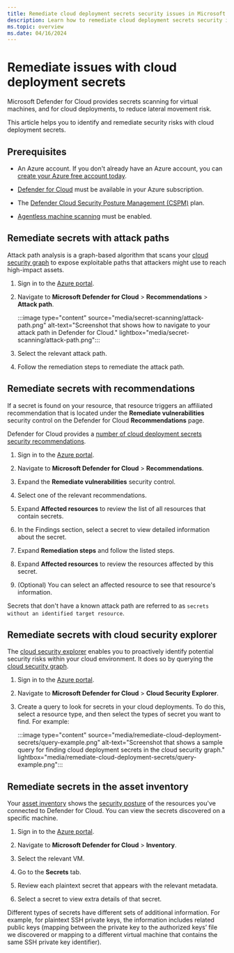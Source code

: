 ```yaml
---
title: Remediate cloud deployment secrets security issues in Microsoft Defender for Cloud
description: Learn how to remediate cloud deployment secrets security issues in Microsoft Defender for Cloud.
ms.topic: overview
ms.date: 04/16/2024
---
```



# Remediate issues with cloud deployment secrets 

Microsoft Defender for Cloud provides secrets scanning for virtual machines, and for cloud deployments, to reduce lateral movement risk.

This article helps you to identify and remediate security risks with cloud deployment secrets. 


## Prerequisites

- An Azure account. If you don't already have an Azure account, you can [create your Azure free account today](https://azure.microsoft.com/free/).

- [Defender for Cloud](get-started.md) must be available in your Azure subscription.
 - The [Defender Cloud Security Posture Management (CSPM)](concept-cloud-security-posture-management.md) plan.
- [Agentless machine scanning](econcept-agentless-data-collection) must be enabled. 



## Remediate secrets with attack paths

Attack path analysis is a graph-based algorithm that scans your [cloud security graph](concept-attack-path.md#what-is-cloud-security-graph) to expose exploitable paths that attackers might use to reach high-impact assets. 


1. Sign in to the [Azure portal](https://portal.azure.com).

1. Navigate to **Microsoft Defender for Cloud** > **Recommendations** > **Attack path**.

    :::image type="content" source="media/secret-scanning/attack-path.png" alt-text="Screenshot that shows how to navigate to your attack path in Defender for Cloud." lightbox="media/secret-scanning/attack-path.png":::

1. Select the relevant attack path.

1. Follow the remediation steps to remediate the attack path.

## Remediate secrets with recommendations

If a secret is found on your resource, that resource triggers an affiliated recommendation that is located under the **Remediate vulnerabilities** security control on the Defender for Cloud **Recommendations** page.

Defender for Cloud provides a [number of cloud deployment secrets security recommendations](secrets-scanning-cloud-deployment.md#security-recommendations).


1. Sign in to the [Azure portal](https://portal.azure.com).

1. Navigate to **Microsoft Defender for Cloud** > **Recommendations**.

1. Expand the **Remediate vulnerabilities** security control.

1. Select one of the relevant recommendations.

1. Expand **Affected resources** to review the list of all resources that contain secrets.

1. In the Findings section, select a secret to view detailed information about the secret.

1. Expand **Remediation steps** and follow the listed steps.

1. Expand **Affected resources** to review the resources affected by this secret.

1. (Optional) You can select an affected resource to see that resource's information.

Secrets that don't have a known attack path are referred to as `secrets without an identified target resource`.

## Remediate secrets with cloud security explorer

The [cloud security explorer](concept-attack-path.md#what-is-cloud-security-explorer) enables you to proactively identify potential security risks within your cloud environment. It does so by querying the [cloud security graph](concept-attack-path.md#what-is-cloud-security-graph). 


1. Sign in to the [Azure portal](https://portal.azure.com).

1. Navigate to **Microsoft Defender for Cloud** > **Cloud Security Explorer**.

1. Create a query to look for secrets in your cloud deployments. To do this, select a resource type, and then select the types of secret you want to find. For example:

    :::image type="content" source="media/remediate-cloud-deployment-secrets/query-example.png" alt-text="Screenshot that shows a sample query for finding cloud deployment secrets in the cloud security graph." lightbox="media/remediate-cloud-deployment-secrets/query-example.png":::

## Remediate secrets in the asset inventory

Your [asset inventory](asset-inventory.md) shows the [security posture](concept-cloud-security-posture-management.md) of the resources you've connected to Defender for Cloud. You can view the secrets discovered on a specific machine.


1. Sign in to the [Azure portal](https://portal.azure.com).

1. Navigate to **Microsoft Defender for Cloud** > **Inventory**.

1. Select the relevant VM.

1. Go to the **Secrets** tab.

1. Review each plaintext secret that appears with the relevant metadata.

1. Select a secret to view extra details of that secret.

Different types of secrets have different sets of additional information. For example, for plaintext SSH private keys, the information includes related public keys (mapping between the private key to the authorized keys’ file we discovered or mapping to a different virtual machine that contains the same SSH private key identifier).

